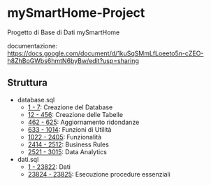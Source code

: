 # mySmartHome-Project
Progetto di Base di Dati mySmartHome

documentazione: https://docs.google.com/document/d/1kuSqSMmLfLoeeto5n-cZEO-h8ZhBoGWbs6hmtN6byBw/edit?usp=sharing



## Struttura
- database.sql
  - [1 - 7](./sql/database.sql#L1-L7): Creazione del Database
  - [12 - 456](./sql/database.sql#L12-L456): Creazione delle Tabelle
  - [462 - 625](./sql/database.sql#L462-L625): Aggiornamento ridondanze
  - [633 - 1014](./sql/database.sql#L633-L1014): Funzioni di Utilità
  - [1022 - 2405](./sql/database.sql#L1022-L2405): Funzionalità
  - [2414 - 2512](./sql/database.sql#L2414-L2512): Business Rules
  - [2521 - 3015](./sql/database.sql#L2521-L3015): Data Analytics
- dati.sql
  - [1 - 23822](./sql/database.sql#L1-L23822): Dati
  - [23824 - 23825](./sql/database.sql#L23824-L23825): Esecuzione procedure essenziali
